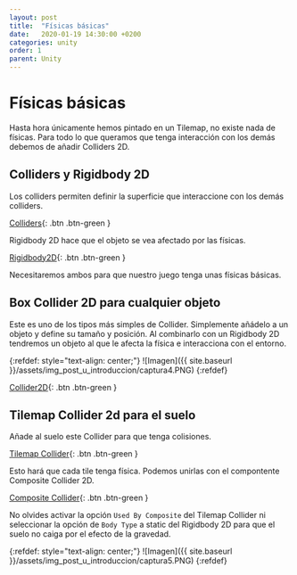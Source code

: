 ```yaml
---
layout: post
title:  "Físicas básicas"
date:   2020-01-19 14:30:00 +0200
categories: unity
order: 1
parent: Unity
---
```


# Físicas básicas

Hasta hora únicamente hemos pintado en un Tilemap, no existe nada de físicas. Para todo lo que queramos que tenga interacción con los demás debemos de añadir Colliders 2D.

## Colliders y Rigidbody 2D

Los colliders permiten definir la superficie que interaccione con los demás colliders.

[Colliders](https://docs.unity3d.com/es/530/Manual/CollidersOverview.html){: .btn .btn-green }

Rigidbody 2D hace que el objeto se vea afectado por las físicas.

[Rigidbody2D](https://docs.unity3d.com/es/530/Manual/class-Rigidbody2D.html){: .btn .btn-green }

Necesitaremos ambos para que nuestro juego tenga unas físicas básicas.

## Box Collider 2D para cualquier objeto

Este es uno de los tipos más simples de Collider. Simplemente añádelo a un objeto y define su tamaño y posición. Al combinarlo con un Rigidbody 2D tendremos un objeto al que le afecta la física e interacciona con el entorno.

{:refdef: style="text-align: center;"}
![Imagen]({{ site.baseurl }}/assets/img_post_u_introduccion/captura4.PNG)
{:refdef}

[Collider2D](https://docs.unity3d.com/es/530/Manual/Collider2D.html){: .btn .btn-green }

## Tilemap Collider 2d para el suelo

Añade al suelo este Collider para que tenga colisiones.

[Tilemap Collider](https://docs.unity3d.com/Manual/class-TilemapCollider2D.html){: .btn .btn-green }

Esto hará que cada tile tenga física. Podemos unirlas con el compontente Composite Collider 2D.

[Composite Collider](https://docs.unity3d.com/Manual/class-CompositeCollider2D.html){: .btn .btn-green }

No olvides activar la opción `Used By Composite` del Tilemap Collider ni seleccionar la opción de `Body Type` a static del Rigidbody 2D para que el suelo no caiga por el efecto de la gravedad.

{:refdef: style="text-align: center;"}
![Imagen]({{ site.baseurl }}/assets/img_post_u_introduccion/captura5.PNG)
{:refdef}
